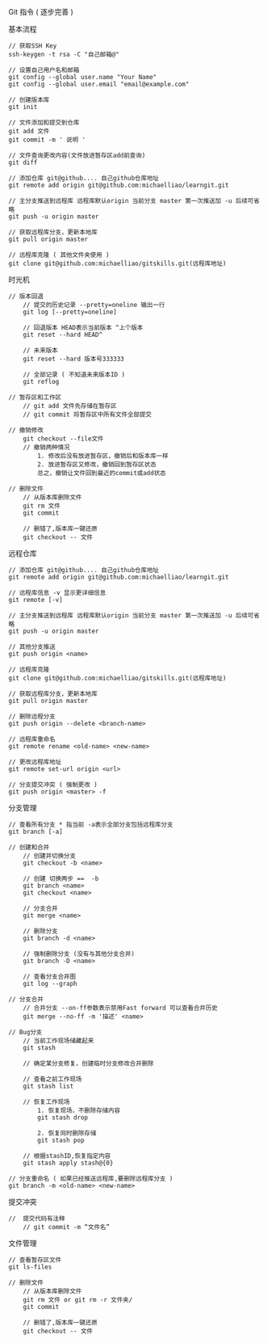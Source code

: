 Git 指令 ( 逐步完善 )

基本流程

	// 获取SSH Key 
	ssh-keygen -t rsa -C "自己邮箱@"

	// 设置自己用户名和邮箱
	git config --global user.name "Your Name"
	git config --global user.email "email@example.com"

	// 创建版本库
	git init 

	// 文件添加和提交到仓库
	git add 文件
	git commit -m ' 说明 '

	// 文件查询更改内容(文件放进暂存区add前查询)
	git diff

	// 添加仓库 git@github.... 自己github仓库地址
	git remote add origin git@github.com:michaelliao/learngit.git
	
	// 主分支推送到远程库 远程库默认origin 当前分支 master 第一次推送加 -u 后续可省略
	git push -u origin master

	// 获取远程库分支，更新本地库
	git pull origin master

	// 远程库克隆 ( 其他文件夹使用 )
	git clone git@github.com:michaelliao/gitskills.git(远程库地址)

时光机

	// 版本回退
		// 提交的历史记录 --pretty=oneline 输出一行
		git log [--pretty=oneline]

		// 回退版本 HEAD表示当前版本 ^上个版本
		git reset --hard HEAD^

		// 未来版本
		git reset --hard 版本号333333

		// 全部记录 ( 不知道未来版本ID )
		git reflog
	
	// 暂存区和工作区
		// git add 文件先存储在暂存区
		// git commit 将暂存区中所有文件全部提交
	
	// 撤销修改
		git checkout --file文件
		// 撤销两种情况
			1. 修改后没有放进暂存区，撤销后和版本库一样
			2. 放进暂存区又修改，撤销回到暂存区状态
			总之，撤销让文件回到最近的commit或add状态
	
	// 删除文件
		// 从版本库删除文件
		git rm 文件
		git commit

		// 删错了,版本库一键还原
		git checkout -- 文件 

远程仓库

	// 添加仓库 git@github.... 自己github仓库地址
	git remote add origin git@github.com:michaelliao/learngit.git
	
	// 远程库信息 -v 显示更详细信息
	git remote [-v]

	// 主分支推送到远程库 远程库默认origin 当前分支 master 第一次推送加 -u 后续可省略
	git push -u origin master

	// 其他分支推送
	git push origin <name>

	// 远程库克隆 
	git clone git@github.com:michaelliao/gitskills.git(远程库地址)

	// 获取远程库分支，更新本地库
	git pull origin master

	// 删除远程分支
	git push origin --delete <branch-name>

	// 远程库重命名
	git remote rename <old-name> <new-name>

	// 更改远程库地址
	git remote set-url origin <url>

	// 分支提交冲突 ( 强制更改 )
	git push origin <master> -f

分支管理

	// 查看所有分支 * 指当前 -a表示全部分支包括远程库分支
	git branch [-a]

	// 创建和合并
		// 创建并切换分支
		git checkout -b <name>

		// 创建 切换两步 ==  -b
		git branch <name>
		git checkout <name>

		// 分支合并
		git merge <name>

		// 删除分支
		git branch -d <name>

		// 强制删除分支 (没有与其他分支合并)
		git branch -D <name>
		
		// 查看分支合并图
		git log --graph
	
	// 分支合并
		// 合并分支 --on-ff参数表示禁用Fast forward 可以查看合并历史
		git merge --no-ff -m '描述' <name>
	
	// Bug分支
		// 当前工作现场储藏起来
		git stash

		// 确定某分支修复，创建临时分支修改合并删除

		// 查看之前工作现场
		git stash list
	
		// 恢复工作现场
			1. 恢复现场，不删除存储内容
			git stash drop

			2. 恢复同时删除存储
			git stash pop

		// 根据stashID,恢复指定内容
		git stash apply stash@{0}

	// 分支重命名 ( 如果已经推送远程库,要删除远程库分支 ) 
	git branch -m <old-name> <new-name>

提交冲突

	// 	提交代码有注释
		// git commit -m “文件名”


文件管理
	
	// 查看暂存区文件
	git ls-files

	// 删除文件
		// 从版本库删除文件
		git rm 文件 or git rm -r 文件夹/
		git commit

		// 删错了,版本库一键还原
		git checkout -- 文件 











	


